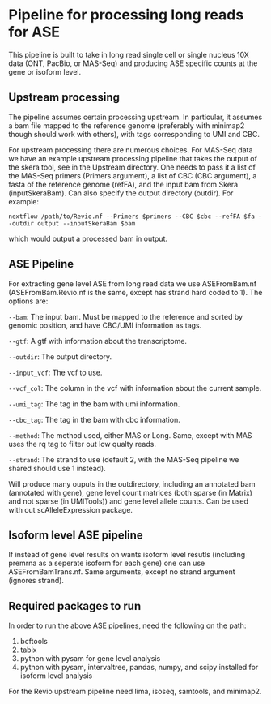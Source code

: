 # Pipeline for processing long reads for ASE

This pipeline is built to take in long read single cell or single nucleus 10X data (ONT, PacBio, or MAS-Seq) and producing ASE specific counts at the gene or isoform level.

## Upstream processing

The pipeline assumes certain processing upstream. In particular, it assumes a bam file mapped to the reference genome (preferably with minimap2 though should work with others), with tags corresponding to UMI and CBC.

For upstream processing there are numerous choices. For MAS-Seq data we have an example upstream processing pipeline that takes the output of the skera tool, see in the Upstream directory. One needs to pass it a list of the MAS-Seq primers (Primers argument), a list of CBC (CBC argument), a fasta of the reference genome (refFA), and the input bam from Skera (inputSkeraBam). Can also specify the output directory (outdir). For example:

```
nextflow /path/to/Revio.nf --Primers $primers --CBC $cbc --refFA $fa --outdir output --inputSkeraBam $bam
```

which would output a processed bam in output.

## ASE Pipeline

For extracting gene level ASE from long read data we use ASEFromBam.nf (ASEFromBam.Revio.nf is the same, except has strand hard coded to 1). The options are:

`--bam`: The input bam. Must be mapped to the reference and sorted by genomic position, and have CBC/UMI information as tags.

`--gtf`: A gtf with information about the transcriptome.

`--outdir`: The output directory.

`--input_vcf`: The vcf to use.

`--vcf_col`: The column in the vcf with information about the current sample.

`--umi_tag`: The tag in the bam with umi information.

`--cbc_tag`: The tag in the bam with cbc information.

`--method`: The method used, either MAS or Long. Same, except with MAS uses the rq tag to filter out low qualty reads. 

`--strand`: The strand to use (default 2, with the MAS-Seq pipeline we shared should use 1 instead).

Will produce many ouputs in the outdirectory, including an annotated bam (annotated with gene), gene level count matrices (both sparse (in Matrix) and not sparse (in UMITools)) and gene level allele counts. Can be used with out scAlleleExpression package.

## Isoform level ASE pipeline

If instead of gene level results on wants isoform level resutls (including premrna as a seperate isoform for each gene) one can use ASEFromBamTrans.nf. Same arguments, except no strand argument (ignores strand).

## Required packages to run

In order to run the above ASE pipelines, need the following on the path:
1) bcftools
2) tabix
3) python with pysam for gene level analysis
4) python with pysam, intervaltree, pandas, numpy, and scipy installed for isoform level analysis

For the Revio upstream pipeline need lima, isoseq, samtools, and minimap2.